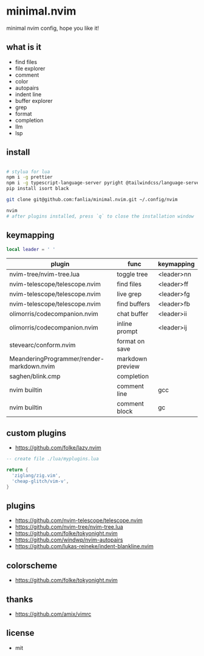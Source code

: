 # minimal.nvim

minimal nvim config, hope you like it!

## what is it

- find files
- file explorer
- comment
- color
- autopairs
- indent line
- buffer explorer
- grep
- format
- completion
- llm
- lsp

## install

```sh

# stylua for lua
npm i -g prettier
npm i -g typescript-language-server pyright @tailwindcss/language-server
pip install isort black

git clone git@github.com:fanlia/minimal.nvim.git ~/.config/nvim

nvim
# after plugins installed, press `q` to close the installation window

```

## keymapping

```lua
local leader = ' '

```

| plugin                                    | func             | keymapping   |
| ----------------------------------------- | ---------------- | ------------ |
| nvim-tree/nvim-tree.lua                   | toggle tree      | \<leader\>nn |
| nvim-telescope/telescope.nvim             | find files       | \<leader\>ff |
| nvim-telescope/telescope.nvim             | live grep        | \<leader\>fg |
| nvim-telescope/telescope.nvim             | find buffers     | \<leader\>fb |
| olimorris/codecompanion.nvim              | chat buffer      | \<leader\>ii |
| olimorris/codecompanion.nvim              | inline prompt    | \<leader\>ij |
| stevearc/conform.nvim                     | format on save   |              |
| MeanderingProgrammer/render-markdown.nvim | markdown preview |              |
| saghen/blink.cmp                          | completion       |              |
| nvim builtin                              | comment line     | gcc          |
| nvim builtin                              | comment block    | gc           |

## custom plugins

- https://github.com/folke/lazy.nvim

```lua
-- create file ./lua/myplugins.lua

return {
  'ziglang/zig.vim',
  'cheap-glitch/vim-v',
}
```

## plugins

- https://github.com/nvim-telescope/telescope.nvim
- https://github.com/nvim-tree/nvim-tree.lua
- https://github.com/folke/tokyonight.nvim
- https://github.com/windwp/nvim-autopairs
- https://github.com/lukas-reineke/indent-blankline.nvim

## colorscheme

- https://github.com/folke/tokyonight.nvim

## thanks

- https://github.com/amix/vimrc

## license

- mit
